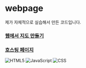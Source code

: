 # webpage
제가 자체적으로 실습해서 만든 코드입니다.

### [웹에서 지도 만들기](https://www.youtube.com/watch?v=vyUqO96Qk-s)
### [호스팅 페이지](https://do04200611.github.io/webpage/)
![HTML5](https://img.shields.io/badge/HTML5-E34F26?style=flat-square&logo=html5&logoColor=white)
![JavaScript](https://img.shields.io/badge/JavaScript-F7DF1E?style=for-the-badge&logo=javascript&logoColor=black)
![CSS](https://img.shields.io/badge/CSS-1572B6?style=for-the-badge&logo=css3&logoColor=white)
